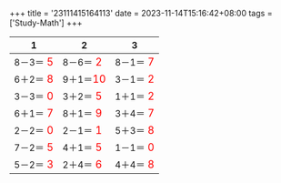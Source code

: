 +++ 
title = '23111415164113' 
date = 2023-11-14T15:16:42+08:00 
tags = ['Study-Math'] 
+++ 

1 | 2 | 3 
-- | -- | -- 
8－3＝<font color=red size=4> 5</font> | 8－6＝<font color=red size=4> 2</font> | 8－1＝<font color=red size=4> 7</font> 
6＋2＝<font color=red size=4> 8</font> | 9＋1＝<font color=red size=4>10</font> | 3－1＝<font color=red size=4> 2</font> 
3－3＝<font color=red size=4> 0</font> | 3＋2＝<font color=red size=4> 5</font> | 1＋1＝<font color=red size=4> 2</font> 
6＋1＝<font color=red size=4> 7</font> | 8＋1＝<font color=red size=4> 9</font> | 3＋4＝<font color=red size=4> 7</font> 
2－2＝<font color=red size=4> 0</font> | 2－1＝<font color=red size=4> 1</font> | 5＋3＝<font color=red size=4> 8</font> 
7－2＝<font color=red size=4> 5</font> | 4＋1＝<font color=red size=4> 5</font> | 1－1＝<font color=red size=4> 0</font> 
5－2＝<font color=red size=4> 3</font> | 2＋4＝<font color=red size=4> 6</font> | 4＋4＝<font color=red size=4> 8</font> 

